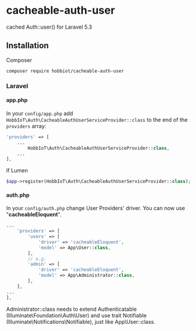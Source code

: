 # cacheable-auth-user
cached Auth::user() for Laravel 5.3

## Installation
Composer  
```terminal
composer require hobbiot/cacheable-auth-user
```

### Laravel
#### app.php
In your `config/app.php` add `HobbIoT\Auth\CacheableAuthUserServiceProvider::class` to the end of the `providers` array:

```php
'providers' => [
    ...
        HobbIoT\Auth\CacheableAuthUserServiceProvider::class,
    ...
],
```

If Lumen

```php
$app->register(HobbIoT\Auth\CacheableAuthUserServiceProvider::class);
```

#### auth.php
In your `config/auth.php` change User Providers' driver. You can now use "__cacheableEloquent__".

```php
...
    'providers' => [
        'users' => [
            'driver' => 'cacheableEloquent',
            'model' => App\User::class,
        ],
		// e.g.
        'admin' => [
            'driver' => 'cacheableEloquent',
            'model' => App\Administrator::class,
        ],
    ],
...
],
```
Administrator::class needs to extend Authenticatable (Illuminate\\Foundation\\Auth\\User)  and use trait Notifiable (Illuminate\\Notifications\\Notifiable), just like App\\User::class.
